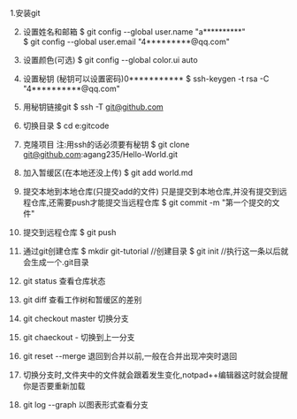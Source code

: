 1.安装git

2. 设置姓名和邮箱
$ git config --global user.name "a**********"  
$ git config --global user.email "4*********@qq.com"

3. 设置颜色(可选)
$ git config --global color.ui auto

4. 设置秘钥 (秘钥可以设置密码)0***********
$ ssh-keygen -t rsa -C "4**********@qq.com"


5. 用秘钥链接git
$ ssh -T git@github.com

6. 切换目录
$ cd e:gitcode

7. 克隆项目
注:用ssh的话必须要有秘钥
$ git clone git@github.com:agang235/Hello-World.git

8. 加入暂缓区(在本地还没上传)
$ git add world.md

9. 提交本地到本地仓库(只提交add的文件)
只是提交到本地仓库,并没有提交到远程仓库,还需要push才能提交当远程仓库
$ git commit -m "第一个提交的文件"

10. 提交到远程仓库
$ git push

11. 通过git创建仓库
$ mkdir git-tutorial   //创建目录
$ git init //执行这一条以后就会生成一个.git目录

12. git status 查看仓库状态

13. git diff 查看工作树和暂缓区的差别

14. git checkout master 切换分支

15. git chaeckout - 切换到上一分支

16. git reset --merge  退回到合并以前,一般在合并出现冲突时退回

17. 切换分支时,文件夹中的文件就会跟着发生变化,notpad++编辑器这时就会提醒你是否要重新加载

18. git log --graph 以图表形式查看分支
